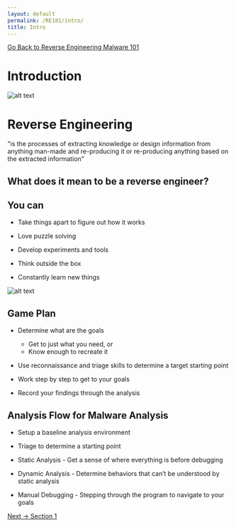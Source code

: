 ```yaml
---
layout: default
permalink: /RE101/intro/
title: Intro
---
```

[Go Back to Reverse Engineering Malware 101](https://securedorg.github.io/RE101/)

# Introduction #

![alt text](https://securedorg.github.io/images/cube.gif "Cube")

# Reverse Engineering #

"is the processes of extracting knowledge or design information from anything man-made and re-producing it or re-producing anything based on the extracted information"

## What does it mean to be a reverse engineer? ##

## You can ##

* Take things apart to figure out how it works

* Love puzzle solving

* Develop experiments and tools

* Think outside the box

* Constantly learn new things

![alt text](https://securedorg.github.io/images/bikeloop.gif "Bike")

## Game Plan ##

* Determine what are the goals
  * Get to just what you need, or
  * Know enough to recreate it

* Use reconnaissance and triage skills to determine a target starting point

* Work step by step to get to your goals

* Record your findings through the analysis


## Analysis Flow for Malware Analysis ##

* Setup a baseline analysis environment

* Triage to determine a starting point

* Static Analysis - Get a sense of where everything is before debugging

* Dynamic Analysis - Determine behaviors that can’t be understood by static analysis

* Manual Debugging - Stepping through the program to navigate to your goals

[Next -> Section 1](https://securedorg.github.io/RE101/section1)

